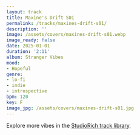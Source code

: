```yaml
---
layout: track
title: Maxine's Drift S01
permalink: /tracks/maxines-drift-s01/
description: ''
image: /assets/covers/maxines-drift-s01.webp
image_ready: false
date: 2025-01-01
duration: '2:11'
album: Stranger Vibes
mood:
- Hopeful
genre:
- lo-fi
- indie
- introspective
bpm: 120
key: F
image_jpg: /assets/covers/maxines-drift-s01.jpg
---
```


Explore more vibes in the [StudioRich track library](/tracks/).
